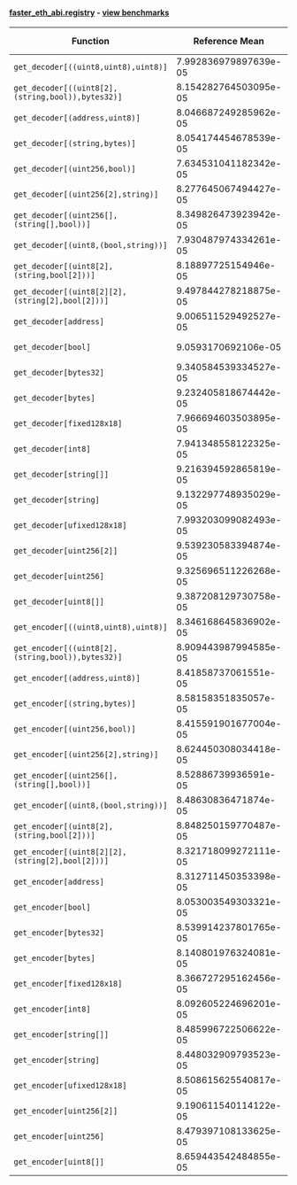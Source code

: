 #### [faster_eth_abi.registry](https://github.com/BobTheBuidler/faster-eth-abi/blob/master/faster_eth_abi/registry.py) - [view benchmarks](https://github.com/BobTheBuidler/faster-eth-abi/blob/master/benchmarks/test_registry_benchmarks.py)

| Function | Reference Mean | Faster Mean | % Change | Speedup (%) | x Faster | Faster |
|----------|---------------|-------------|----------|-------------|----------|--------|
| `get_decoder[((uint8,uint8),uint8)]` | 7.992836979897639e-05 | 7.938025881082663e-05 | 0.69% | 0.69% | 1.01x | ✅ |
| `get_decoder[((uint8[2],(string,bool)),bytes32)]` | 8.154282764503095e-05 | 8.061012111556535e-05 | 1.14% | 1.16% | 1.01x | ✅ |
| `get_decoder[(address,uint8)]` | 8.046687249285962e-05 | 8.291464685028015e-05 | -3.04% | -2.95% | 0.97x | ❌ |
| `get_decoder[(string,bytes)]` | 8.054174454678539e-05 | 8.165805827212505e-05 | -1.39% | -1.37% | 0.99x | ❌ |
| `get_decoder[(uint256,bool)]` | 7.634531041182342e-05 | 7.937644218531822e-05 | -3.97% | -3.82% | 0.96x | ❌ |
| `get_decoder[(uint256[2],string)]` | 8.277645067494427e-05 | 8.104218070198104e-05 | 2.10% | 2.14% | 1.02x | ✅ |
| `get_decoder[(uint256[],(string[],bool))]` | 8.349826473923942e-05 | 8.271302020442401e-05 | 0.94% | 0.95% | 1.01x | ✅ |
| `get_decoder[(uint8,(bool,string))]` | 7.930487974334261e-05 | 7.987332438323063e-05 | -0.72% | -0.71% | 0.99x | ❌ |
| `get_decoder[(uint8[2],(string,bool[2]))]` | 8.18897725154946e-05 | 8.045542986206028e-05 | 1.75% | 1.78% | 1.02x | ✅ |
| `get_decoder[(uint8[2][2],(string[2],bool[2]))]` | 9.497844278218875e-05 | 9.508504213950075e-05 | -0.11% | -0.11% | 1.00x | ❌ |
| `get_decoder[address]` | 9.006511529492527e-05 | 9.126112172442358e-05 | -1.33% | -1.31% | 0.99x | ❌ |
| `get_decoder[bool]` | 9.0593170692106e-05 | 9.654440853865713e-05 | -6.57% | -6.16% | 0.94x | ❌ |
| `get_decoder[bytes32]` | 9.340584539334527e-05 | 9.560670142059005e-05 | -2.36% | -2.30% | 0.98x | ❌ |
| `get_decoder[bytes]` | 9.232405818674442e-05 | 9.261341298959695e-05 | -0.31% | -0.31% | 1.00x | ❌ |
| `get_decoder[fixed128x18]` | 7.966694603503895e-05 | 8.08298138138393e-05 | -1.46% | -1.44% | 0.99x | ❌ |
| `get_decoder[int8]` | 7.941348558122325e-05 | 7.81454795506332e-05 | 1.60% | 1.62% | 1.02x | ✅ |
| `get_decoder[string[]]` | 9.216394592865819e-05 | 9.765726494237035e-05 | -5.96% | -5.63% | 0.94x | ❌ |
| `get_decoder[string]` | 9.132297748935029e-05 | 9.178703538784652e-05 | -0.51% | -0.51% | 0.99x | ❌ |
| `get_decoder[ufixed128x18]` | 7.993203099082493e-05 | 8.336423364660846e-05 | -4.29% | -4.12% | 0.96x | ❌ |
| `get_decoder[uint256[2]]` | 9.539230583394874e-05 | 9.516482805298668e-05 | 0.24% | 0.24% | 1.00x | ✅ |
| `get_decoder[uint256]` | 9.325696511226268e-05 | 8.930333635338354e-05 | 4.24% | 4.43% | 1.04x | ✅ |
| `get_decoder[uint8[]]` | 9.387208129730758e-05 | 9.426489823299492e-05 | -0.42% | -0.42% | 1.00x | ❌ |
| `get_encoder[((uint8,uint8),uint8)]` | 8.346168645836902e-05 | 8.381183989286935e-05 | -0.42% | -0.42% | 1.00x | ❌ |
| `get_encoder[((uint8[2],(string,bool)),bytes32)]` | 8.909443987994585e-05 | 8.662650401667843e-05 | 2.77% | 2.85% | 1.03x | ✅ |
| `get_encoder[(address,uint8)]` | 8.41858737061551e-05 | 8.647506710471152e-05 | -2.72% | -2.65% | 0.97x | ❌ |
| `get_encoder[(string,bytes)]` | 8.58158351835057e-05 | 8.574169594737042e-05 | 0.09% | 0.09% | 1.00x | ✅ |
| `get_encoder[(uint256,bool)]` | 8.415591901677004e-05 | 8.156813317798654e-05 | 3.07% | 3.17% | 1.03x | ✅ |
| `get_encoder[(uint256[2],string)]` | 8.624450308034418e-05 | 8.684543385380926e-05 | -0.70% | -0.69% | 0.99x | ❌ |
| `get_encoder[(uint256[],(string[],bool))]` | 8.52886739936591e-05 | 8.746651691495185e-05 | -2.55% | -2.49% | 0.98x | ❌ |
| `get_encoder[(uint8,(bool,string))]` | 8.48630836471874e-05 | 8.614793565199965e-05 | -1.51% | -1.49% | 0.99x | ❌ |
| `get_encoder[(uint8[2],(string,bool[2]))]` | 8.848250159770487e-05 | 8.989094539141235e-05 | -1.59% | -1.57% | 0.98x | ❌ |
| `get_encoder[(uint8[2][2],(string[2],bool[2]))]` | 8.321718099272111e-05 | 8.335381465714959e-05 | -0.16% | -0.16% | 1.00x | ❌ |
| `get_encoder[address]` | 8.312711450353398e-05 | 8.25133307040059e-05 | 0.74% | 0.74% | 1.01x | ✅ |
| `get_encoder[bool]` | 8.053003549303321e-05 | 8.181384785151316e-05 | -1.59% | -1.57% | 0.98x | ❌ |
| `get_encoder[bytes32]` | 8.539914237801765e-05 | 8.355998515566273e-05 | 2.15% | 2.20% | 1.02x | ✅ |
| `get_encoder[bytes]` | 8.140801976324081e-05 | 8.201505719338289e-05 | -0.75% | -0.74% | 0.99x | ❌ |
| `get_encoder[fixed128x18]` | 8.366727295162456e-05 | 8.678474186628362e-05 | -3.73% | -3.59% | 0.96x | ❌ |
| `get_encoder[int8]` | 8.092605224696201e-05 | 8.2721944989166e-05 | -2.22% | -2.17% | 0.98x | ❌ |
| `get_encoder[string[]]` | 8.485996722506622e-05 | 8.620280612369243e-05 | -1.58% | -1.56% | 0.98x | ❌ |
| `get_encoder[string]` | 8.448032909793523e-05 | 8.191483030918302e-05 | 3.04% | 3.13% | 1.03x | ✅ |
| `get_encoder[ufixed128x18]` | 8.508615625540817e-05 | 8.609186088272115e-05 | -1.18% | -1.17% | 0.99x | ❌ |
| `get_encoder[uint256[2]]` | 9.190611540114122e-05 | 8.655456248361266e-05 | 5.82% | 6.18% | 1.06x | ✅ |
| `get_encoder[uint256]` | 8.479397108133625e-05 | 8.086722494128248e-05 | 4.63% | 4.86% | 1.05x | ✅ |
| `get_encoder[uint8[]]` | 8.659443542484855e-05 | 8.607302698310142e-05 | 0.60% | 0.61% | 1.01x | ✅ |
